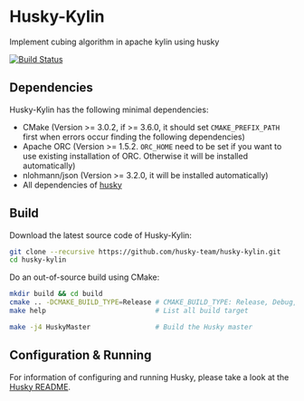 # Husky-Kylin
Implement cubing algorithm in apache kylin using husky

[![Build Status](https://travis-ci.org/husky-team/husky-kylin.svg?branch=master)](https://travis-ci.org/husky-team/husky-kylin)

Dependencies
-------------
Husky-Kylin has the following minimal dependencies:

* CMake (Version >= 3.0.2, if >= 3.6.0, it should set `CMAKE_PREFIX_PATH` first when errors occur finding the following dependencies)
* Apache ORC (Version >= 1.5.2. `ORC_HOME` need to be set if you want to use existing installation of ORC. Otherwise it will be installed automatically)
* nlohmann/json (Version >= 3.2.0, it will be installed automatically)
* All dependencies of [husky](https://github.com/husky-team/husky)

Build
-------------
Download the latest source code of Husky-Kylin:

```bash
git clone --recursive https://github.com/husky-team/husky-kylin.git
cd husky-kylin
```

Do an out-of-source build using CMake:

```bash
mkdir build && cd build
cmake .. -DCMAKE_BUILD_TYPE=Release # CMAKE_BUILD_TYPE: Release, Debug, RelWithDebInfo
make help                           # List all build target

make -j4 HuskyMaster                # Build the Husky master
```

Configuration & Running
-------------
For information of configuring and running Husky, please take a look at the [Husky README](https://github.com/husky-team/husky/blob/master/README.md).
